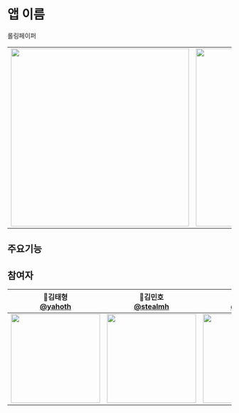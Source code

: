 # 앱 이름

롤링페이퍼

<table>
  <tr>
    <td>
      <img alt="" src="https://user-images.githubusercontent.com/66459715/210161392-7bd082b4-6429-43cd-8543-8e7636fdb0ef.png" width="400">
    </td>
    <td>
      <img alt="" src="https://user-images.githubusercontent.com/66459715/210161395-5dcedf47-ab5b-4d1f-ac7d-deada8683dae.png" width="400">
    </td>
    <td>
      <img alt="" src="https://user-images.githubusercontent.com/66459715/210161398-3ecd6c02-344c-482d-b8e2-9aaeecdbdd87.png" width="400">
    </td>
        <td>
      <img alt="" src="https://user-images.githubusercontent.com/66459715/210161400-1f5edcdd-89e9-4f27-b007-e74860820b68.png" width="400">
    </td>
        <td>
      <img alt="" src="https://user-images.githubusercontent.com/66459715/210161402-017d9f01-f056-4ca5-ae29-74ae80c5d0c3.png" width="400">
    </td>
  </tr>
</table>

## 주요기능

## 참여자
| 📎김태형<br/>[@yahoth](https://github.com/yahoth)<br/> | 📎김민호<br/> [@stealmh](https://github.com/stealmh)<br/> | 📎김영서<br/>[@yngddo](https://github.com/suekim999)<br/> |
| :----------------------------------------------------------: | :---------------------------------------------: | :-------------------------------------------------: |
|<img src="https://github.com/yahoth.png?size=200" width=200> | <img src="https://avatars.githubusercontent.com/u/66459715?v=4" width=200>  | <img src="https://github.com/yngddo.png?size=200" width=200> |
